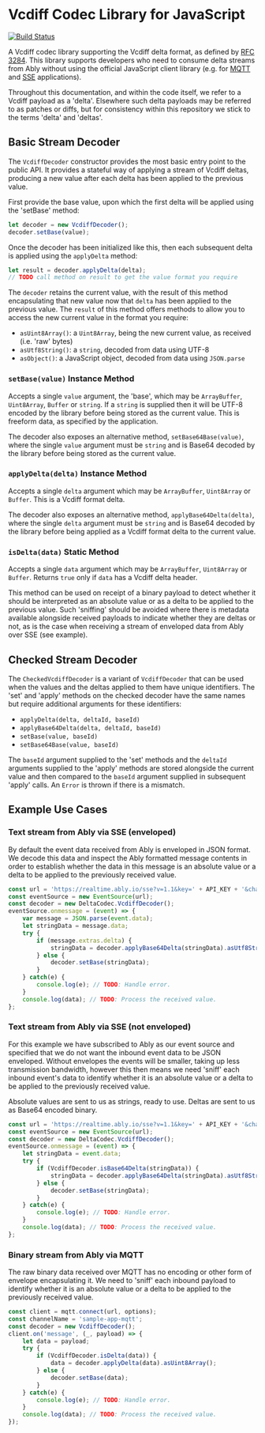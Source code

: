 # Vcdiff Codec Library for JavaScript

[![Build Status](https://travis-ci.org/ably/delta-codec-js.svg?branch=master)](https://travis-ci.org/ably/delta-codec-js)

A Vcdiff codec library supporting the Vcdiff delta format, as defined by
[RFC 3284](https://tools.ietf.org/html/rfc3284).
This library supports developers who need to consume delta streams from Ably without using the official JavaScript client library (e.g. for
[MQTT](https://www.ably.io/concepts/mqtt)
and
[SSE](https://www.ably.io/concepts/server-sent-events)
applications).

Throughout this documentation, and within the code itself, we refer to a Vcdiff payload as a 'delta'.
Elsewhere such delta payloads may be referred to as patches or diffs, but for consistency within this repository we stick to the terms 'delta' and 'deltas'.

## Basic Stream Decoder

The `VcdiffDecoder` constructor provides the most basic entry point to the public API. It provides a stateful way of applying a stream of Vcdiff deltas, producing a new value after each delta has been applied to the previous value.

First provide the base value, upon which the first delta will be applied using the 'setBase' method:

```js
let decoder = new VcdiffDecoder();
decoder.setBase(value);
```

Once the decoder has been initialized like this, then each subsequent delta is applied using the `applyDelta` method:

```js
let result = decoder.applyDelta(delta);
// TODO call method on result to get the value format you require
```

The `decoder` retains the current value, with the result of this method encapsulating that new value now that `delta` has been applied to the previous value.
The `result` of this method offers methods to allow you to access the new current value in the format you require:

- `asUint8Array()`: a `Uint8Array`, being the new current value, as received (i.e. 'raw' bytes)
- `asUtf8String()`: a `string`, decoded from data using UTF-8
- `asObject()`: a JavaScript object, decoded from data using `JSON.parse`

### `setBase(value)` Instance Method

Accepts a single `value` argument, the 'base', which may be `ArrayBuffer`, `Uint8Array`, `Buffer` or `string`.
If a `string` is supplied then it will be UTF-8 encoded by the library before being stored as the current value.
This is freeform data, as specified by the application.

The decoder also exposes an alternative method, `setBase64Base(value)`, where the single `value` argument must be `string` and is Base64 decoded by the library before being stored as the current value.

### `applyDelta(delta)` Instance Method

Accepts a single `delta` argument which may be `ArrayBuffer`, `Uint8Array` or `Buffer`.
This is a Vcdiff format delta.

The decoder also exposes an alternative method, `applyBase64Delta(delta)`, where the single `delta` argument must be `string` and is Base64 decoded by the library before being applied as a Vcdiff format delta to the current value.

### `isDelta(data)` Static Method

Accepts a single `data` argument which may be `ArrayBuffer`, `Uint8Array` or `Buffer`.
Returns `true` only if `data` has a Vcdiff delta header.

This method can be used on receipt of a binary payload to detect whether it should be interpreted as an absolute value or as a delta to be applied to the previous value.
Such 'sniffing' should be avoided where there is metadata available alongside received payloads to indicate whether they are deltas or not, as is the case when receiving a stream of enveloped data from Ably over SSE (see example).

## Checked Stream Decoder

The `CheckedVcdiffDecoder` is a variant of `VcdiffDecoder` that can be used when the values and the deltas applied to them have unique identifiers. The 'set' and 'apply' methods on the checked decoder have the same names but require additional arguments for these identifiers:

- `applyDelta(delta, deltaId, baseId)`
- `applyBase64Delta(delta, deltaId, baseId)`
- `setBase(value, baseId)`
- `setBase64Base(value, baseId)`

The `baseId` argument supplied to the 'set' methods and the `deltaId` arguments supplied to the 'apply' methods are stored alongside the current value and then compared to the `baseId` argument supplied in subsequent 'apply' calls.
An `Error` is thrown if there is a mismatch.

## Example Use Cases

### Text stream from Ably via SSE (enveloped)

By default the event data received from Ably is enveloped in JSON format.
We decode this data and inspect the Ably formatted message contents in order to establish whether the data in this message is an absolute value or a delta to be applied to the previously received value.

```js
const url = 'https://realtime.ably.io/sse?v=1.1&key=' + API_KEY + '&channels=' + CHANNEL_NAME;
const eventSource = new EventSource(url);
const decoder = new DeltaCodec.VcdiffDecoder();
eventSource.onmessage = (event) => {
    var message = JSON.parse(event.data);
    let stringData = message.data;
    try {
        if (message.extras.delta) {
            stringData = decoder.applyBase64Delta(stringData).asUtf8String();
        } else {
            decoder.setBase(stringData);
        }
    } catch(e) {
        console.log(e); // TODO: Handle error.
    }
    console.log(data); // TODO: Process the received value.
};
```

### Text stream from Ably via SSE (not enveloped)

For this example we have subscribed to Ably as our event source and specified that we do not want the inbound event data to be JSON enveloped.
Without envelopes the events will be smaller, taking up less transmission bandwidth, however this then means we need 'sniff' each inbound event's data to identify whether it is an absolute value or a delta to be applied to the previously received value.

Absolute values are sent to us as strings, ready to use. Deltas are sent to us as Base64 encoded binary.

```js
const url = 'https://realtime.ably.io/sse?v=1.1&key=' + API_KEY + '&channels=' + CHANNEL_NAME + '&enveloped=false';
const eventSource = new EventSource(url);
const decoder = new DeltaCodec.VcdiffDecoder();
eventSource.onmessage = (event) => {
    let stringData = event.data;
    try {
        if (VcdiffDecoder.isBase64Delta(stringData)) {
            stringData = decoder.applyBase64Delta(stringData).asUtf8String();
        } else {
            decoder.setBase(stringData);
        }
    } catch(e) {
        console.log(e); // TODO: Handle error.
    }
    console.log(data); // TODO: Process the received value.
};
```

### Binary stream from Ably via MQTT

The raw binary data received over MQTT has no encoding or other form of envelope encapsulating it.
We need to 'sniff' each inbound payload to identify whether it is an absolute value or a delta to be applied to the previously received value.

```js
const client = mqtt.connect(url, options);
const channelName = 'sample-app-mqtt';
const decoder = new VcdiffDecoder();
client.on('message', (_, payload) => {
    let data = payload;
    try {
        if (VcdiffDecoder.isDelta(data)) {
            data = decoder.applyDelta(data).asUint8Array();
        } else {
            decoder.setBase(data);
        }
    } catch(e) {
        console.log(e); // TODO: Handle error.
    }
    console.log(data); // TODO: Process the received value.
});
```
